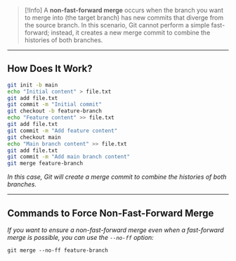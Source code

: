 > [!Info]
> A **non-fast-forward merge** occurs when the branch you want to merge into (the target branch) has new commits that diverge from the source branch. In this scenario, Git cannot perform a simple fast-forward; instead, it creates a new merge commit to combine the histories of both branches.

---

## How Does It Work?

```bash
git init -b main
echo "Initial content" > file.txt
git add file.txt
git commit -m "Initial commit"
git checkout -b feature-branch
echo "Feature content" >> file.txt
git add file.txt
git commit -m "Add feature content"
git checkout main
echo "Main branch content" >> file.txt
git add file.txt
git commit -m "Add main branch content"
git merge feature-branch
```

*In this case, Git will create a merge commit to combine the histories of both branches.*

---

## Commands to Force Non-Fast-Forward Merge

*If you want to ensure a non-fast-forward merge even when a fast-forward merge is possible, you can use the `--no-ff` option:*

```
git merge --no-ff feature-branch
```

